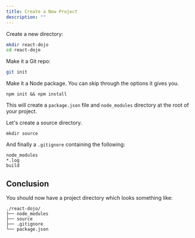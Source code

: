 ```yaml
---
title: Create a New Project
description: ""
---
```


Create a new directory:

```sh
mkdir react-dojo
cd react-dojo
```

Make it a Git repo:

```sh
git init
```

Make it a Node package. You can skip through the options it gives you.

```
npm init && npm install
```

This will create a `package.json` file and `node_modules` directory at the root of your project.

Let's create a source directory.

```
mkdir source
```

And finally a `.gitignore` containing the following:

```
node_modules
*.log
build
```

## Conclusion

You should now have a project directory which looks something like:

```
./react-dojo/
├── node_modules
├── source
├── .gitignore
└── package.json
```